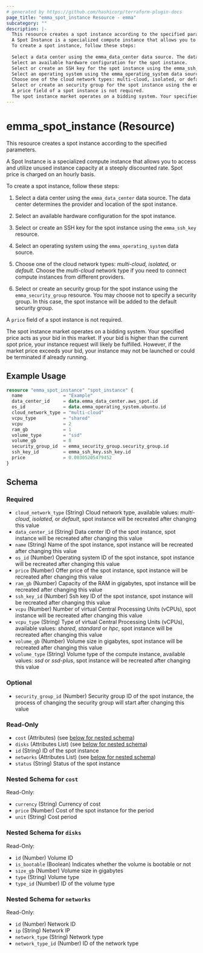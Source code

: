 ```yaml
---
# generated by https://github.com/hashicorp/terraform-plugin-docs
page_title: "emma_spot_instance Resource - emma"
subcategory: ""
description: |-
  This resource creates a spot instance according to the specified parameters.
  A Spot Instance is a specialized compute instance that allows you to access and utilize unused instance capacity at a steeply discounted rate. Spot price is charged on an hourly basis.
  To create a spot instance, follow these steps:
  
  Select a data center using the emma_data_center data source. The data center determines the provider and location of the spot instance.
  Select an available hardware configuration for the spot instance.
  Select or create an SSH key for the spot instance using the emma_ssh_key resource.
  Select an operating system using the emma_operating_system data source.
  Choose one of the cloud network types: multi-cloud, isolated, or default. Choose the multi-cloud network type if you need to connect compute instances from different providers.
  Select or create an security group for the spot instance using the emma_security_group resource. You may choose not to specify a security group. In this case, the spot instance will be added to the default security group.
  A price field of a spot instance is not required.
  The spot instance market operates on a bidding system. Your specified price acts as your bid in this market. If your bid is higher than the current spot price, your instance request will likely be fulfilled. However, if the market price exceeds your bid, your instance may not be launched or could be terminated if already running.
---
```


# emma_spot_instance (Resource)

This resource creates a spot instance according to the specified parameters.

A Spot Instance is a specialized compute instance that allows you to access and utilize unused instance capacity at a steeply discounted rate. Spot price is charged on an hourly basis.

To create a spot instance, follow these steps:

1. Select a data center using the `emma_data_center` data source. The data center determines the provider and location of the spot instance.

2. Select an available hardware configuration for the spot instance.

3. Select or create an SSH key for the spot instance using the `emma_ssh_key` resource.

4. Select an operating system using the `emma_operating_system` data source.

5. Choose one of the cloud network types: _multi-cloud, isolated,_ or _default_. Choose the _multi-cloud_ network type if you need to connect compute instances from different providers.

6. Select or create an security group for the spot instance using the `emma_security_group` resource. You may choose not to specify a security group. In this case, the spot instance will be added to the default security group.

A `price` field of a spot instance is not required.

The spot instance market operates on a bidding system. Your specified price acts as your bid in this market. If your bid is higher than the current spot price, your instance request will likely be fulfilled. However, if the market price exceeds your bid, your instance may not be launched or could be terminated if already running.

## Example Usage

```terraform
resource "emma_spot_instance" "spot_instance" {
  name               = "Example"
  data_center_id     = data.emma_data_center.aws_spot.id
  os_id              = data.emma_operating_system.ubuntu.id
  cloud_network_type = "multi-cloud"
  vcpu_type          = "shared"
  vcpu               = 2
  ram_gb             = 1
  volume_type        = "ssd"
  volume_gb          = 8
  security_group_id  = emma_security_group.security_group.id
  ssh_key_id         = emma_ssh_key.ssh_key.id
  price              = 0.00305205479452
}
```

<!-- schema generated by tfplugindocs -->
## Schema

### Required

- `cloud_network_type` (String) Cloud network type, available values: _multi-cloud_, _isolated,_ or _default_, spot instance will be recreated after changing this value
- `data_center_id` (String) Data center ID of the spot instance, spot instance will be recreated after changing this value
- `name` (String) Name of the spot instance, spot instance will be recreated after changing this value
- `os_id` (Number) Operating system ID of the spot instance, spot instance will be recreated after changing this value
- `price` (Number) Offer price of the spot instance, spot instance will be recreated after changing this value
- `ram_gb` (Number) Capacity of the RAM in gigabytes, spot instance will be recreated after changing this value
- `ssh_key_id` (Number) Ssh key ID of the spot instance, spot instance will be recreated after changing this value
- `vcpu` (Number) Number of virtual Central Processing Units (vCPUs), spot instance will be recreated after changing this value
- `vcpu_type` (String) Type of virtual Central Processing Units (vCPUs), available values: _shared_, _standard_ or _hpc_, spot instance will be recreated after changing this value
- `volume_gb` (Number) Volume size in gigabytes, spot instance will be recreated after changing this value
- `volume_type` (String) Volume type of the compute instance, available values: _ssd_ or _ssd-plus_, spot instance will be recreated after changing this value

### Optional

- `security_group_id` (Number) Security group ID of the spot instance, the process of changing the security group will start after changing this value

### Read-Only

- `cost` (Attributes) (see [below for nested schema](#nestedatt--cost))
- `disks` (Attributes List) (see [below for nested schema](#nestedatt--disks))
- `id` (String) ID of the spot instance
- `networks` (Attributes List) (see [below for nested schema](#nestedatt--networks))
- `status` (String) Status of the spot instance

<a id="nestedatt--cost"></a>
### Nested Schema for `cost`

Read-Only:

- `currency` (String) Currency of cost
- `price` (Number) Cost of the spot instance for the period
- `unit` (String) Cost period


<a id="nestedatt--disks"></a>
### Nested Schema for `disks`

Read-Only:

- `id` (Number) Volume ID
- `is_bootable` (Boolean) Indicates whether the volume is bootable or not
- `size_gb` (Number) Volume size in gigabytes
- `type` (String) Volume type
- `type_id` (Number) ID of the volume type


<a id="nestedatt--networks"></a>
### Nested Schema for `networks`

Read-Only:

- `id` (Number) Network ID
- `ip` (String) Network IP
- `network_type` (String) Network type
- `network_type_id` (Number) ID of the network type
